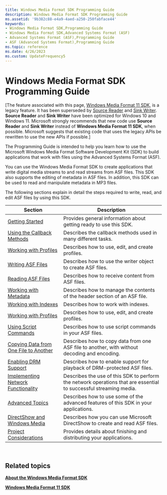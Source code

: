 ```yaml
---
title: Windows Media Format SDK Programming Guide
description: Windows Media Format SDK Programming Guide
ms.assetid: '9b382c88-e4a9-4aed-a250-250fabface44'
keywords:
- Windows Media Format SDK,Programming Guide
- Windows Media Format SDK,Advanced Systems Format (ASF)
- Advanced Systems Format (ASF),Programming Guide
- ASF (Advanced Systems Format),Programming Guide
ms.topic: reference
ms.date: 4/26/2023
ms.custom: UpdateFrequency5
---
```


# Windows Media Format SDK Programming Guide

\[The feature associated with this page, [Windows Media Format 11 SDK](/windows/win32/wmformat/windows-media-format-11-sdk), is a legacy feature. It has been superseded by [Source Reader](/windows/win32/medfound/source-reader) and [Sink Writer](/windows/win32/medfound/sink-writer). **Source Reader** and **Sink Writer** have been optimized for Windows 10 and Windows 11. Microsoft strongly recommends that new code use **Source Reader** and **Sink Writer** instead of **Windows Media Format 11 SDK**, when possible. Microsoft suggests that existing code that uses the legacy APIs be rewritten to use the new APIs if possible.\]

The Programming Guide is intended to help you learn how to use the Microsoft Windows Media Format Software Development Kit (SDK) to build applications that work with files using the Advanced Systems Format (ASF).

You can use the Windows Media Format SDK to create applications that write digital media streams to and read streams from ASF files. This SDK also supports the editing of metadata in ASF files. In addition, this SDK can be used to read and manipulate metadata in MP3 files.

The following sections explain in detail the steps required to write, read, and edit ASF files by using this SDK.



| Section                                                                            | Description                                                                                                       |
|------------------------------------------------------------------------------------|-------------------------------------------------------------------------------------------------------------------|
| [Getting Started](getting-started.md)                                             | Provides general information about getting ready to use this SDK.                                                 |
| [Using the Callback Methods](using-the-callback-methods.md)                       | Describes the callback methods used in many different tasks.                                                      |
| [Working with Profiles](working-with-profiles.md)                                 | Describes how to use, edit, and create profiles.                                                                  |
| [Writing ASF Files](writing-asf-files.md)                                         | Describes how to use the writer object to create ASF files.                                                       |
| [Reading ASF Files](reading-asf-files.md)                                         | Describes how to receive content from ASF files.                                                                  |
| [Working with Metadata](working-with-metadata.md)                                 | Describes how to manage the contents of the header section of an ASF file.                                        |
| [Working with Indexes](working-with-indexes.md)                                   | Describes how to work with indexes.                                                                               |
| [Working with Profiles](working-with-profiles.md)                                 | Describes how to use, edit, and create profiles.                                                                  |
| [Using Script Commands](using-script-commands.md)                                 | Describes how to use script commands in your ASF files.                                                           |
| [Copying Data from One File to Another](copying-data-from-one-file-to-another.md) | Describes how to copy data from one ASF file to another, with without decoding and encoding.                      |
| [Enabling DRM Support](enabling-drm-support.md)                                   | Describes how to enable support for playback of DRM-protected ASF files.                                          |
| [Implementing Network Functionality](implementing-network-functionality.md)       | Describes the use of this SDK to perform the network operations that are essential to successful streaming media. |
| [Advanced Topics](advanced-topics.md)                                             | Describes how to use some of the advanced features of this SDK in your applications.                              |
| [DirectShow and Windows Media](directshow-and-windows-media.md)                   | Describes how you can use Microsoft DirectShow to create and read ASF files.                                      |
| [Project Considerations](project-considerations.md)                               | Provides details about finishing and distributing your applications.                                              |



 

## Related topics

<dl> <dt>

[**About the Windows Media Format SDK**](about-the-windows-media-format-sdk.md)
</dt> <dt>

[**Windows Media Format 11 SDK**](windows-media-format-11-sdk.md)
</dt> </dl>

 

 




